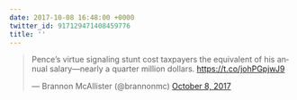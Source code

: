 ```yaml
---
date: 2017-10-08 16:48:00 +0000
twitter_id: 917129471408459776
title: ''
---
```


<blockquote class="twitter-tweet"><p lang="en" dir="ltr">Pence’s virtue signaling stunt cost taxpayers the equivalent of his annual salary—nearly a quarter million dollars. <a href="https://t.co/johPGpjwJ9">https://t.co/johPGpjwJ9</a></p>&mdash; Brannon McAllister (@brannonmc) <a href="https://twitter.com/brannonmc/status/917120123076476928?ref_src=twsrc%5Etfw">October 8, 2017</a></blockquote>
<script async src="https://platform.twitter.com/widgets.js" charset="utf-8"></script>
